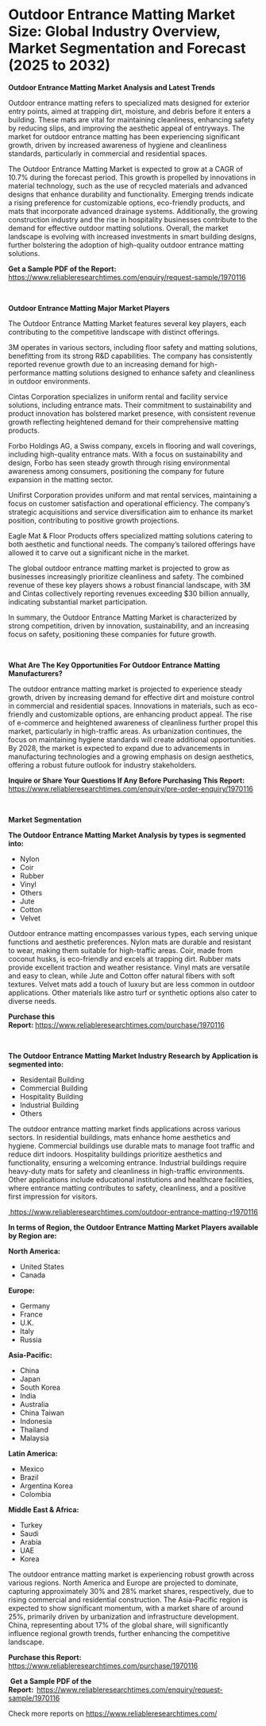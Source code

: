 <p><h1>Outdoor Entrance Matting Market Size: Global Industry Overview, Market Segmentation and Forecast (2025 to 2032)</h1></p><p><strong>Outdoor Entrance Matting Market Analysis and Latest Trends</strong></p>
<p><p>Outdoor entrance matting refers to specialized mats designed for exterior entry points, aimed at trapping dirt, moisture, and debris before it enters a building. These mats are vital for maintaining cleanliness, enhancing safety by reducing slips, and improving the aesthetic appeal of entryways. The market for outdoor entrance matting has been experiencing significant growth, driven by increased awareness of hygiene and cleanliness standards, particularly in commercial and residential spaces.</p><p>The Outdoor Entrance Matting Market is expected to grow at a CAGR of 10.7% during the forecast period. This growth is propelled by innovations in material technology, such as the use of recycled materials and advanced designs that enhance durability and functionality. Emerging trends indicate a rising preference for customizable options, eco-friendly products, and mats that incorporate advanced drainage systems. Additionally, the growing construction industry and the rise in hospitality businesses contribute to the demand for effective outdoor matting solutions. Overall, the market landscape is evolving with increased investments in smart building designs, further bolstering the adoption of high-quality outdoor entrance matting solutions.</p></p>
<p><strong>Get a Sample PDF of the Report:&nbsp;</strong> <a href="https://www.reliableresearchtimes.com/enquiry/request-sample/1970116?utm_campaign=2237&utm_medium=2&utm_source=Github&utm_content=ia&utm_term=04042025&utm_id=outdoor-entrance-matting">https://www.reliableresearchtimes.com/enquiry/request-sample/1970116</a></p>
<p>&nbsp;</p>
<p><strong>Outdoor Entrance Matting Major Market Players</strong></p>
<p><p>The Outdoor Entrance Matting Market features several key players, each contributing to the competitive landscape with distinct offerings. </p><p>3M operates in various sectors, including floor safety and matting solutions, benefitting from its strong R&D capabilities. The company has consistently reported revenue growth due to an increasing demand for high-performance matting solutions designed to enhance safety and cleanliness in outdoor environments.</p><p>Cintas Corporation specializes in uniform rental and facility service solutions, including entrance mats. Their commitment to sustainability and product innovation has bolstered market presence, with consistent revenue growth reflecting heightened demand for their comprehensive matting products.</p><p>Forbo Holdings AG, a Swiss company, excels in flooring and wall coverings, including high-quality entrance mats. With a focus on sustainability and design, Forbo has seen steady growth through rising environmental awareness among consumers, positioning the company for future expansion in the matting sector.</p><p>Unifirst Corporation provides uniform and mat rental services, maintaining a focus on customer satisfaction and operational efficiency. The company’s strategic acquisitions and service diversification aim to enhance its market position, contributing to positive growth projections.</p><p>Eagle Mat & Floor Products offers specialized matting solutions catering to both aesthetic and functional needs. The company’s tailored offerings have allowed it to carve out a significant niche in the market.</p><p>The global outdoor entrance matting market is projected to grow as businesses increasingly prioritize cleanliness and safety. The combined revenue of these key players shows a robust financial landscape, with 3M and Cintas collectively reporting revenues exceeding $30 billion annually, indicating substantial market participation.</p><p>In summary, the Outdoor Entrance Matting Market is characterized by strong competition, driven by innovation, sustainability, and an increasing focus on safety, positioning these companies for future growth.</p></p>
<p>&nbsp;</p>
<p><strong>What Are The Key Opportunities For Outdoor Entrance Matting Manufacturers?</strong></p>
<p><p>The outdoor entrance matting market is projected to experience steady growth, driven by increasing demand for effective dirt and moisture control in commercial and residential spaces. Innovations in materials, such as eco-friendly and customizable options, are enhancing product appeal. The rise of e-commerce and heightened awareness of cleanliness further propel this market, particularly in high-traffic areas. As urbanization continues, the focus on maintaining hygiene standards will create additional opportunities. By 2028, the market is expected to expand due to advancements in manufacturing technologies and a growing emphasis on design aesthetics, offering a robust future outlook for industry stakeholders.</p></p>
<p><strong>Inquire or Share Your Questions If Any Before Purchasing This Report:</strong> <a href="https://www.reliableresearchtimes.com/enquiry/pre-order-enquiry/1970116?utm_campaign=2237&utm_medium=2&utm_source=Github&utm_content=ia&utm_term=04042025&utm_id=outdoor-entrance-matting">https://www.reliableresearchtimes.com/enquiry/pre-order-enquiry/1970116</a></p>
<p>&nbsp;</p>
<p><strong>Market Segmentation</strong></p>
<p><strong>The Outdoor Entrance Matting Market Analysis by types is segmented into:</strong></p>
<p><ul><li>Nylon</li><li>Coir</li><li>Rubber</li><li>Vinyl</li><li>Others</li><li>Jute</li><li>Cotton</li><li>Velvet</li></ul></p>
<p><p>Outdoor entrance matting encompasses various types, each serving unique functions and aesthetic preferences. Nylon mats are durable and resistant to wear, making them suitable for high-traffic areas. Coir, made from coconut husks, is eco-friendly and excels at trapping dirt. Rubber mats provide excellent traction and weather resistance. Vinyl mats are versatile and easy to clean, while Jute and Cotton offer natural fibers with soft textures. Velvet mats add a touch of luxury but are less common in outdoor applications. Other materials like astro turf or synthetic options also cater to diverse needs.</p></p>
<p><strong>Purchase this Report:&nbsp;</strong><a href="https://www.reliableresearchtimes.com/purchase/1970116?utm_campaign=2237&utm_medium=2&utm_source=Github&utm_content=ia&utm_term=04042025&utm_id=outdoor-entrance-matting">https://www.reliableresearchtimes.com/purchase/1970116</a></p>
<p>&nbsp;</p>
<p><strong>The Outdoor Entrance Matting Market Industry Research by Application is segmented into:</strong></p>
<p><ul><li>Residentail Building</li><li>Commercial Building</li><li>Hospitality Building</li><li>Industrial Building</li><li>Others</li></ul></p>
<p><p>The outdoor entrance matting market finds applications across various sectors. In residential buildings, mats enhance home aesthetics and hygiene. Commercial buildings use durable mats to manage foot traffic and reduce dirt indoors. Hospitality buildings prioritize aesthetics and functionality, ensuring a welcoming entrance. Industrial buildings require heavy-duty mats for safety and cleanliness in high-traffic environments. Other applications include educational institutions and healthcare facilities, where entrance matting contributes to safety, cleanliness, and a positive first impression for visitors.</p></p>
<p><a href="https://www.reliableresearchtimes.com/outdoor-entrance-matting-r1970116?utm_campaign=2237&utm_medium=2&utm_source=Github&utm_content=ia&utm_term=04042025&utm_id=outdoor-entrance-matting">&nbsp;https://www.reliableresearchtimes.com/outdoor-entrance-matting-r1970116</a></p>
<p><strong>In terms of Region, the Outdoor Entrance Matting Market Players available by Region are:</strong></p>
<p>
    <p> <strong> North America: </strong>
        <ul>
            <li>United States</li>
            <li>Canada</li>
        </ul>
        </p> 
    <p> <strong> Europe: </strong>
        <ul>
            <li>Germany</li>
            <li>France</li>
            <li>U.K.</li>
            <li>Italy</li>
            <li>Russia</li>
        </ul>
        </p> 
    <p> <strong> Asia-Pacific: </strong>
        <ul>
            <li>China</li>
            <li>Japan</li>
            <li>South Korea</li>
            <li>India</li>
            <li>Australia</li>
            <li>China Taiwan</li>
            <li>Indonesia</li>
            <li>Thailand</li>
            <li>Malaysia</li>
        </ul>
        </p> 
    <p> <strong> Latin America: </strong>
        <ul>
            <li>Mexico</li>
            <li>Brazil</li>
            <li>Argentina Korea</li>
            <li>Colombia</li>
        </ul>
        </p> 
    <p> <strong> Middle East & Africa: </strong>
        <ul>
            <li>Turkey</li>
            <li>Saudi</li>
            <li>Arabia</li>
            <li>UAE</li>
            <li>Korea</li>
        </ul>
    </p>
    </p>
<p><p>The outdoor entrance matting market is experiencing robust growth across various regions. North America and Europe are projected to dominate, capturing approximately 30% and 28% market shares, respectively, due to rising commercial and residential construction. The Asia-Pacific region is expected to show significant momentum, with a market share of around 25%, primarily driven by urbanization and infrastructure development. China, representing about 17% of the global share, will significantly influence regional growth trends, further enhancing the competitive landscape.</p></p>
<p><strong>Purchase this Report: </strong><a href="https://www.reliableresearchtimes.com/purchase/1970116?utm_campaign=2237&utm_medium=2&utm_source=Github&utm_content=ia&utm_term=04042025&utm_id=outdoor-entrance-matting">https://www.reliableresearchtimes.com/purchase/1970116</a></p>
<p>&nbsp;<strong>Get a Sample PDF of the Report:&nbsp;&nbsp;</strong><a href="https://www.reliableresearchtimes.com/enquiry/request-sample/1970116?utm_campaign=2237&utm_medium=2&utm_source=Github&utm_content=ia&utm_term=04042025&utm_id=outdoor-entrance-matting">https://www.reliableresearchtimes.com/enquiry/request-sample/1970116</a></p>
<p><strong></strong></p>
<p>Check more reports on <a href="https://www.reliableresearchtimes.com/?utm_campaign=2237&utm_medium=2&utm_source=Github&utm_content=ia&utm_term=04042025&utm_id=outdoor-entrance-matting">https://www.reliableresearchtimes.com/</a></p>